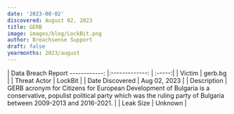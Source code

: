 ```yaml
---
date: '2023-08-02'
discovered: August 02, 2023
title: GERB
image: images/blog/LockBit.png
author: Breachsense Support
draft: false
yearmonths: 2023/august
---
```



| Data Breach Report
------------:     |:-------------:    | :-----:|
| Victim      | gerb.bg      | 
| Threat Actor      | LockBit      | 
| Date Discovered      | Aug 02, 2023      | 
| Description      | GERB acronym for Citizens for European Development of Bulgaria is a conservative, populist political party which was the ruling party of Bulgaria between 2009-2013 and 2016-2021.      | 
| Leak Size      | Unknown      | 

